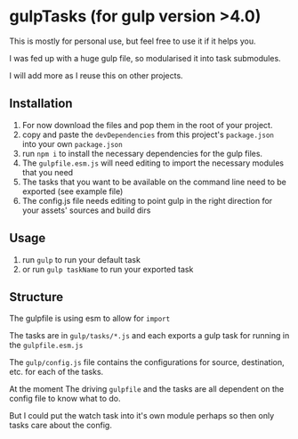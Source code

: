 # gulpTasks (for gulp version >4.0)

This is mostly for personal use, but feel free to use it if it helps you.

I was fed up with a huge gulp file, so modularised it into task submodules.

I will add more as I reuse this on other projects.

## Installation

1. For now download the files and pop them in the root of your project.
2. copy and paste the `devDependencies` from this project's `package.json` into your own `package.json`
3. run `npm i` to install the necessary dependencies for the gulp files.
4. The `gulpfile.esm.js` will need editing to import the necessary modules that you need
5. The tasks that you want to be available on the command line need to be exported (see example file)
6. The config.js file needs editing to point gulp in the right direction for your assets' sources and build dirs

## Usage

1. run `gulp` to run your default task
2. or run `gulp taskName` to run your exported task

## Structure

The gulpfile is using esm to allow for `import`

The tasks are in `gulp/tasks/*.js` and each exports a gulp task for running in the `gulpfile.esm.js`

The `gulp/config.js` file contains the configurations for source, destination, etc. for each of the tasks.

At the moment The driving `gulpfile` and the tasks are all dependent on the config file to know what to do.

But I could put the watch task into it's own module perhaps so then only tasks care about the config.
